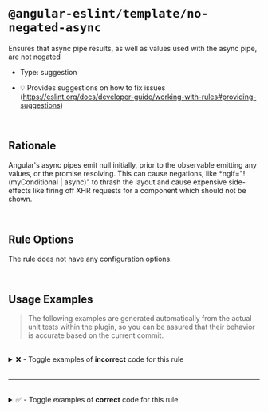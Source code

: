 <!--

  DO NOT EDIT.

  This markdown file was autogenerated using a mixture of the following files as the source of truth for its data:
  - ../../src/rules/no-negated-async.ts
  - ../../tests/rules/no-negated-async/cases.ts

  In order to update this file, it is therefore those files which need to be updated, as well as potentially the generator script:
  - ../../../../tools/scripts/generate-rule-docs.ts

-->

<br>

# `@angular-eslint/template/no-negated-async`

Ensures that async pipe results, as well as values used with the async pipe, are not negated

- Type: suggestion

- 💡 Provides suggestions on how to fix issues (https://eslint.org/docs/developer-guide/working-with-rules#providing-suggestions)

<br>

## Rationale

Angular's async pipes emit null initially, prior to the observable emitting any values, or the promise resolving. This can cause negations, like \*ngIf="!(myConditional | async)" to thrash the layout and cause expensive side-effects like firing off XHR requests for a component which should not be shown.

<br>

## Rule Options

The rule does not have any configuration options.

<br>

## Usage Examples

> The following examples are generated automatically from the actual unit tests within the plugin, so you can be assured that their behavior is accurate based on the current commit.

<br>

<details>
<summary>❌ - Toggle examples of <strong>incorrect</strong> code for this rule</summary>

<br>

#### Default Config

```json
{
  "rules": {
    "@angular-eslint/template/no-negated-async": [
      "error"
    ]
  }
}
```

<br>

#### ❌ Invalid Code

```html
{{      !(foo | async) }}
        ~~~~~~~~~~~~~~
```

<br>

---

<br>

#### Default Config

```json
{
  "rules": {
    "@angular-eslint/template/no-negated-async": [
      "error"
    ]
  }
}
```

<br>

#### ❌ Invalid Code

```html
{{ !(foo | somethingElse | async) }}
   ~~~~~~~~~~~~~~~~~~~~~~~~~~~~~~
```

<br>

---

<br>

#### Default Config

```json
{
  "rules": {
    "@angular-eslint/template/no-negated-async": [
      "error"
    ]
  }
}
```

<br>

#### ❌ Invalid Code

```html
<div *ngIf="!(a | async)"></div>
            ~~~~~~~~~~~~
```

<br>

---

<br>

#### Default Config

```json
{
  "rules": {
    "@angular-eslint/template/no-negated-async": [
      "error"
    ]
  }
}
```

<br>

#### ❌ Invalid Code

```html
{{ nullable ?? !(obsVar | async) }}
               ~~~~~~~~~~~~~~~~~
```

<br>

---

<br>

#### Default Config

```json
{
  "rules": {
    "@angular-eslint/template/no-negated-async": [
      "error"
    ]
  }
}
```

<br>

#### ❌ Invalid Code

```html
<button [disabled]="!buttonDisabled$ | async">Click me!</button>
                    ~~~~~~~~~~~~~~~~~~~~~~~~
```

</details>

<br>

---

<br>

<details>
<summary>✅ - Toggle examples of <strong>correct</strong> code for this rule</summary>

<br>

#### Default Config

```json
{
  "rules": {
    "@angular-eslint/template/no-negated-async": [
      "error"
    ]
  }
}
```

<br>

#### ✅ Valid Code

```html
{{ (foo | async) }}
```

<br>

---

<br>

#### Default Config

```json
{
  "rules": {
    "@angular-eslint/template/no-negated-async": [
      "error"
    ]
  }
}
```

<br>

#### ✅ Valid Code

```html
{{ !(foo | async | somethingElse) }}
```

<br>

---

<br>

#### Default Config

```json
{
  "rules": {
    "@angular-eslint/template/no-negated-async": [
      "error"
    ]
  }
}
```

<br>

#### ✅ Valid Code

```html
{{ (foo | async) == null }}
```

<br>

---

<br>

#### Default Config

```json
{
  "rules": {
    "@angular-eslint/template/no-negated-async": [
      "error"
    ]
  }
}
```

<br>

#### ✅ Valid Code

```html
{{ (foo | async) === false }}
```

<br>

---

<br>

#### Default Config

```json
{
  "rules": {
    "@angular-eslint/template/no-negated-async": [
      "error"
    ]
  }
}
```

<br>

#### ✅ Valid Code

```html
{{ !(foo | notAnAsyncPipe) }}
```

<br>

---

<br>

#### Default Config

```json
{
  "rules": {
    "@angular-eslint/template/no-negated-async": [
      "error"
    ]
  }
}
```

<br>

#### ✅ Valid Code

```html
<div [class.mx-4]="!!(foo | async)"></div>
```

</details>

<br>
